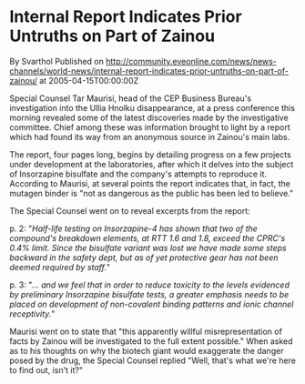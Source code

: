 # Internal Report Indicates Prior Untruths on Part of Zainou
By Svarthol
Published on http://community.eveonline.com/news/news-channels/world-news/internal-report-indicates-prior-untruths-on-part-of-zainou/ at 2005-04-15T00:00:00Z

Special Counsel Tar Maurisi, head of the CEP Business Bureau's investigation into the Ullia Hnolku disappearance, at a press conference this morning revealed some of the latest discoveries made by the investigative committee. Chief among these was information brought to light by a report which had found its way from an anonymous source in Zainou's main labs.  
  
The report, four pages long, begins by detailing progress on a few projects under development at the laboratories, after which it delves into the subject of Insorzapine bisulfate and the company's attempts to reproduce it. According to Maurisi, at several points the report indicates that, in fact, the mutagen binder is "not as dangerous as the public has been led to believe."  
  
The Special Counsel went on to reveal excerpts from the report:  
  
p. 2: "_Half-life testing on Insorzapine-4 has shown that two of the compound's breakdown elements, at RTT 1.6 and 1.8, exceed the CPRC's 0.4% limit. Since the bisulfate variant was lost we have made some steps backward in the safety dept, but as of yet protective gear has not been deemed required by staff._"  
  
p. 3: "_... and we feel that in order to reduce toxicity to the levels evidenced by preliminary Insorzapine bisulfate tests, a greater emphasis needs to be placed on development of non-covalent binding patterns and ionic channel receptivity._"  
  
Maurisi went on to state that "this apparently willful misrepresentation of facts by Zainou will be investigated to the full extent possible." When asked as to his thoughts on why the biotech giant would exaggerate the danger posed by the drug, the Special Counsel replied "Well, that's what we're here to find out, isn't it?"

